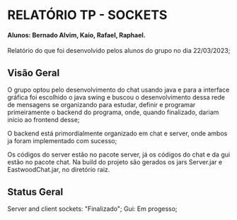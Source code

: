 # RELATÓRIO TP - SOCKETS

#### Alunos: Bernado Alvim, Kaio, Rafael, Raphael.
Relatório do que foi desenvolvido pelos alunos do grupo no dia 22/03/2023;

## Visão Geral

O grupo optou pelo desenvolvimento do chat usando java e para a interface gráfica foi escolhido o java swing e buscou o desenvolvimento dessa rede de mensagens se organizando para estudar, definir e programar primeiramente o backend do programa, onde, quando finalizado, dariam início ao frontend desse;

O backend está primordialmente organizado em chat e server, onde ambos ja foram implementado com sucesso;

Os códigos do server estão no pacote server, já os códigos do chat e da gui estão no pacote chat. Na build do projeto são gerados os jars Server.jar e EastwoodChat.jar, no diretório raiz.

## Status Geral

Server and client sockets: "Finalizado";
Gui: Em progesso;
